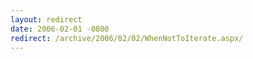 ```yaml
---
layout: redirect
date: 2006-02-01 -0800
redirect: /archive/2006/02/02/WhenNotToIterate.aspx/
---
```

